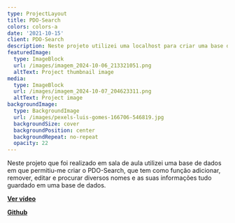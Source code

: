 ```yaml
---
type: ProjectLayout
title: PDO-Search
colors: colors-a
date: '2021-10-15'
client: PDO-Search
description: Neste projeto utilizei uma localhost para criar uma base de dados "PDO-Search"
featuredImage:
  type: ImageBlock
  url: /images/imagem_2024-10-06_213321051.png
  altText: Project thumbnail image
media:
  type: ImageBlock
  url: /images/imagem_2024-10-07_204623311.png
  altText: Project image
backgroundImage:
  type: BackgroundImage
  url: /images/pexels-luis-gomes-166706-546819.jpg
  backgroundSize: cover
  backgroundPosition: center
  backgroundRepeat: no-repeat
  opacity: 22
---
```

Neste projeto que foi realizado em sala de aula utilizei uma base de dados em que permitiu-me criar o PDO-Search, que tem como função adicionar, remover, editar e procurar diversos nomes e as suas informações tudo guardado em uma base de dados.

[**Ver vídeo**](https://drive.google.com/file/d/1TrQVSTk1d7QoA1LX38bOi6DwCNT_aPzp/view?usp=sharing)

[**Github**](https://github.com/Danielsoares117/PDO-Search)
